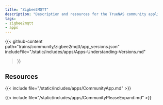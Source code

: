 ```yaml
---
title: "Zigbee2MQTT"
description: "Description and resources for the TrueNAS community application called Zigbee2MQTT."
tags:
- zigbee2mqtt
- apps
---
```


{{< github-content 
    path="trains/community/zigbee2mqtt/app_versions.json"
	includeFile="/static/includes/apps/Apps-Understanding-Versions.md"
>}}

## Resources

{{< include file="/static/includes/apps/CommunityApp.md" >}}

{{< include file="/static/includes/apps/CommunityPleaseExpand.md" >}}

<!--
<div class="docs-sections">

{{< doc-card title="<appname> Deployments" link="/resources/"
descr="How to deploy and configure the <appname> app." >}}

</div>
-->
